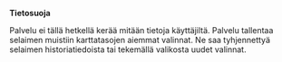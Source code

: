 **Tietosuoja**

Palvelu ei tällä hetkellä kerää mitään tietoja käyttäjiltä. Palvelu tallentaa selaimen muistiin karttatasojen aiemmat valinnat. Ne saa tyhjennettyä selaimen historiatiedoista tai tekemällä valikosta uudet valinnat.
